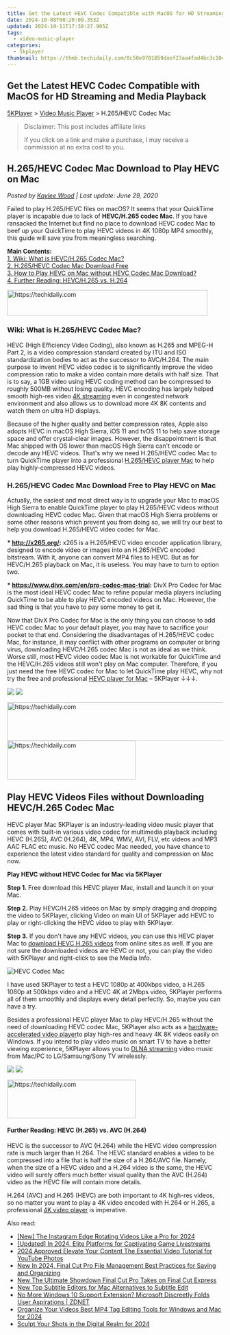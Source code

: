 ```yaml
---
title: Get the Latest HEVC Codec Compatible with MacOS for HD Streaming and Media Playback
date: 2024-10-08T00:20:09.353Z
updated: 2024-10-11T17:38:27.905Z
tags:
  - video-music-player
categories:
  - 5kplayer
thumbnail: https://thmb.techidaily.com/0c50e9701859daef27aa4fad4bc3c104584c3b31a6d296c6daba235eb751bb08.jpg
---
```


## Get the Latest HEVC Codec Compatible with MacOS for HD Streaming and Media Playback

[5KPlayer](https://tools.techidaily.com/5kplayer/products/) \> [Video Music Player](https://tools.techidaily.com/5kplayer/video-music-player/) \> H.265/HEVC Codec Mac

>  Disclaimer: This post includes affiliate links
>
>  If you click on a link and make a purchase, I may receive a commission at no extra cost to you.
>

## H.265/HEVC Codec Mac Download to Play HEVC on Mac

 _Posted by [Kaylee Wood](https://www.quora.com/profile/Amanda-Hu-21) | Last update: June 29, 2020_

Failed to play H.265/HEVC files on macOS? It seems that your QuickTime player is incapable due to lack of **HEVC/H.265 codec Mac**. If you have ransacked the Internet but find no place to download HEVC codec Mac to beef up your QuickTime to play HEVC videos in 4K 1080p MP4 smoothly, this guide will save you from meaningless searching.

**Main Contents:**  
[1\. Wiki: What is HEVC/H.265 Codec Mac?](https://tools.techidaily.com/5kplayer/video-music-player/)  
[2\. H.265/HEVC Codec Mac Download Free](https://tools.techidaily.com/5kplayer/video-music-player/)  
[3\. How to Play HEVC on Mac without HEVC Codec Mac Download?](https://tools.techidaily.com/5kplayer/video-music-player/)  
[4\. Further Reading: HEVC/H.265 vs. H.264](https://tools.techidaily.com/5kplayer/video-music-player/) 

<!-- affiliate ads begin -->
<a href="https://bluettius.sjv.io/c/5597632/2139110/17108" target="_top" id="2139110">
  <img src="//a.impactradius-go.com/display-ad/17108-2139110" border="0" alt="https://techidaily.com" width="468" height="60"/>
</a>
<img height="0" width="0" src="https://bluettius.sjv.io/i/5597632/2139110/17108" style="position:absolute;visibility:hidden;" border="0" />
<!-- affiliate ads end -->

### **Wiki: What is H.265/HEVC Codec Mac?**

HEVC (High Efficiency Video Coding), also known as H.265 and MPEG-H Part 2, is a video compression standard created by ITU and ISO standardization bodies to act as the successor to AVC/H.264\. The main purpose to invent HEVC video codec is to significantly improve the video compression ratio to make a video contain more details with half size. That is to say, a 1GB video using HEVC coding method can be compressed to roughly 500MB without losing quality. HEVC encoding has largely helped smooth high-res video [4K streaming](https://tools.techidaily.com/5kplayer/airplay/) even in congested network environment and also allows us to download more 4K 8K contents and watch them on ultra HD displays.

Because of the higher quality and better compression rates, Apple also adopts HEVC in macOS High Sierra, iOS 11 and tvOS 11 to help save storage space and offer crystal-clear images. However, the disappointment is that Mac shipped with OS lower than macOS High Sierra can't encode or decode any HEVC videos. That's why we need H.265/HEVC codec Mac to turn QuickTime player into a professional [H.265/HEVC player Mac](https://tools.techidaily.com/5kplayer/video-music-player/) to help play highly-compressed HEVC videos.

### H.265/HEVC Codec Mac Download Free to Play HEVC on Mac

Actually, the easiest and most direct way is to upgrade your Mac to macOS High Sierra to enable QuickTime player to play H.265/HEVC videos without downloading HEVC codec Mac. Given that macOS High Sierra problems or some other reasons which prevent you from doing so, we will try our best to help you download H.265/HEVC video codec for Mac.

**\* http://x265.org/:** x265 is a H.265/HEVC video encoder application library, designed to encode video or images into an H.265/HEVC encoded bitstream. With it, anyone can convert MP4 files to HEVC. But as for HEVC/H.265 playback on Mac, it is useless. You may have to turn to option two.

**\* https://www.divx.com/en/pro-codec-mac-trial:** DivX Pro Codec for Mac is the most ideal HEVC codec Mac to refine popular media players including QuickTime to be able to play HEVC encoded videos on Mac. However, the sad thing is that you have to pay some money to get it.

Now that DivX Pro Codec for Mac is the only thing you can choose to add HEVC codec Mac to your default player, you may have to sacrifice your pocket to that end. Considering the disadvantages of H.265/HEVC codec Mac, for instance, it may conflict with other programs on computer or bring virus, downloading HEVC/H.265 codec Mac is not as ideal as we think. Worse still, most HEVC video codec Mac is not workable for QuickTime and the HEVC/H.265 videos still won't play on Mac computer. Therefore, if you just need the free HEVC codec for Mac to let QuickTime play HEVC, why not try the free and professional [HEVC player for Mac](https://tools.techidaily.com/5kplayer/video-music-player/) – 5KPlayer ↓↓↓.

[![](https://www.5kplayer.com/video-music-player/../button/freedownbackmac.png)](https://tools.techidaily.com/5kplayer/products/) [![](https://www.5kplayer.com/video-music-player/../button/freedownwhitewin.png)](https://tools.techidaily.com/5kplayer/products/) 

<!-- affiliate ads begin -->
<a href="https://aligracehair.sjv.io/c/5597632/1896560/19272" target="_top" id="1896560">
  <img src="//a.impactradius-go.com/display-ad/19272-1896560" border="0" alt="https://techidaily.com" width="728" height="90"/>
</a>
<img height="0" width="0" src="https://aligracehair.sjv.io/i/5597632/1896560/19272" style="position:absolute;visibility:hidden;" border="0" />
<!-- affiliate ads end -->

<!-- affiliate ads begin -->
<a href="https://aligracehair.sjv.io/c/5597632/1997675/19272" target="_top" id="1997675">
  <img src="//a.impactradius-go.com/display-ad/19272-1997675" border="0" alt="https://techidaily.com" width="300" height="90"/>
</a>
<img height="0" width="0" src="https://aligracehair.sjv.io/i/5597632/1997675/19272" style="position:absolute;visibility:hidden;" border="0" />
<!-- affiliate ads end -->

## Play HEVC Videos Files without Downloading HEVC/H.265 Codec Mac

HEVC player Mac 5KPlayer is an industry-leading video music player that comes with built-in various video codec for multimedia playback including HEVC (H.265), AVC (H.264), 4K, MP4, WMV, AVI, FLV, etc videos and MP3 AAC FLAC etc music. No HEVC codec Mac needed, you have chance to experience the latest video standard for quality and compression on Mac now.

**Play HEVC without HEVC Codec for Mac via 5KPlayer**

**Step 1\.**  Free download this HEVC player Mac, install and launch it on your Mac.

**Step 2.** Play HEVC/H.265 videos on Mac by simply dragging and dropping the video to 5KPlayer, clicking Video on main UI of 5KPlayer add HEVC to play or right-clicking the HEVC video to play with 5KPlayer.

**Step 3.** If you don't have any HEVC videos, you can use this HEVC player Mac to [download HEVC H.265 videos](https://tools.techidaily.com/5kplayer/youtube-download/) from online sites as well. If you are not sure the downloaded videos are HEVC or not, you can play the video with 5KPlayer and right-click to see the Media Info.

![HEVC Codec Mac](https://www.5kplayer.com/video-music-player/img/hevc-video-player-mac.jpg) 

I have used 5KPlayer to test a HEVC 1080p at 400kbps video, a H.265 1080p at 500kbps video and a HEVC 4K at 2Mbps video, 5KPlayer performs all of them smoothly and displays every detail perfectly. So, maybe you can have a try.

Besides a professional HEVC player Mac to play HEVC/H.265 without the need of downloading HEVC codec Mac, 5KPlayer also acts as a [hardware-accelerated video player](https://tools.techidaily.com/5kplayer/video-music-player/)to play high-res and heavy 4K 8K videos easily on Windows. If you intend to play video music on smart TV to have a better viewing experience, 5KPlayer allows you to [DLNA streaming](https://tools.techidaily.com/5kplayer/dlna/) video music from Mac/PC to LG/Samsung/Sony TV wirelessly.

[![](https://www.5kplayer.com/video-music-player/../button/freedownbackmac.png)](https://tools.techidaily.com/5kplayer/products/) [![](https://www.5kplayer.com/video-music-player/../button/freedownwhitewin.png)](https://tools.techidaily.com/5kplayer/products/) 

<!-- affiliate ads begin -->
<a href="https://aligracehair.sjv.io/c/5597632/2115932/19272" target="_top" id="2115932">
  <img src="//a.impactradius-go.com/display-ad/19272-2115932" border="0" alt="https://techidaily.com" width="300" height="90"/>
</a>
<img height="0" width="0" src="https://aligracehair.sjv.io/i/5597632/2115932/19272" style="position:absolute;visibility:hidden;" border="0" />
<!-- affiliate ads end -->

#### **Further Reading: HEVC (H.265) vs. AVC (H.264)**

HEVC is the successor to AVC (H.264) while the HEVC video compression rate is much larger than H.264\. The HEVC standard enables a video to be compressed into a file that is half the size of a H.264/AVC file. Namely, when the size of a HEVC video and a H.264 video is the same, the HEVC video will surely offers much better visual quality than the AVC (H.264) video as the HEVC file will contain more details.

H.264 (AVC) and H.265 (HEVC) are both important to 4K high-res videos, so no matter you want to play a 4K video encoded with H.264 or H.265, a professional [4K video player](https://tools.techidaily.com/5kplayer/video-music-player/) is imperative.

<ins class="adsbygoogle"
     style="display:block"
     data-ad-format="autorelaxed"
     data-ad-client="ca-pub-7571918770474297"
     data-ad-slot="1223367746"></ins>

<ins class="adsbygoogle"
     style="display:block"
     data-ad-client="ca-pub-7571918770474297"
     data-ad-slot="8358498916"
     data-ad-format="auto"
     data-full-width-responsive="true"></ins>

<span class="atpl-alsoreadstyle">Also read:</span>
<div><ul>
<li><a href="https://instagram-video-recordings.techidaily.com/new-the-instagram-edge-rotating-videos-like-a-pro-for-2024/"><u>[New] The Instagram Edge Rotating Videos Like a Pro for 2024</u></a></li>
<li><a href="https://fox-helps.techidaily.com/updated-in-2024-elite-platforms-for-captivating-game-livestreams/"><u>[Updated] In 2024, Elite Platforms for Captivating Game Livestreams</u></a></li>
<li><a href="https://fox-info.techidaily.com/2024-approved-elevate-your-content-the-essential-video-tutorial-for-youtube-photos/"><u>2024 Approved Elevate Your Content The Essential Video Tutorial for YouTube Photos</u></a></li>
<li><a href="https://video-creation-software.techidaily.com/new-in-2024-final-cut-pro-file-management-best-practices-for-saving-and-organizing/"><u>New In 2024, Final Cut Pro File Management Best Practices for Saving and Organizing</u></a></li>
<li><a href="https://video-creation-software.techidaily.com/new-the-ultimate-showdown-final-cut-pro-takes-on-final-cut-express/"><u>New The Ultimate Showdown Final Cut Pro Takes on Final Cut Express</u></a></li>
<li><a href="https://video-creation-software.techidaily.com/new-top-subtitle-editors-for-mac-alternatives-to-subtitle-edit/"><u>New Top Subtitle Editors for Mac Alternatives to Subtitle Edit</u></a></li>
<li><a href="https://win-awesome.techidaily.com/no-more-windows-10-support-extension-microsoft-discreetly-folds-user-aspirations-zdnet/"><u>No More Windows 10 Support Extension? Microsoft Discreetly Folds User Aspirations | ZDNET</u></a></li>
<li><a href="https://video-creation-software.techidaily.com/organize-your-videos-best-mp4-tag-editing-tools-for-windows-and-mac-for-2024/"><u>Organize Your Videos Best MP4 Tag Editing Tools for Windows and Mac for 2024</u></a></li>
<li><a href="https://extra-guidance.techidaily.com/sculpt-your-shots-in-the-digital-realm-for-2024/"><u>Sculpt Your Shots in the Digital Realm for 2024</u></a></li>
</ul></div>

